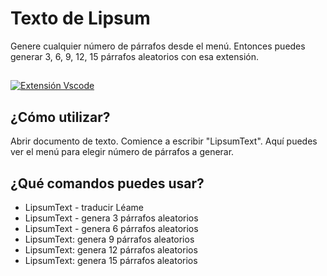 # Texto de Lipsum

Genere cualquier número de párrafos desde el menú. Entonces puedes generar 3, 6, 9, 12, 15 párrafos aleatorios con esa extensión.

##

[![Extensión Vscode](/translations/demo.gif 'Demostración de la extensión Vscode')](https://learnwithyan.com)

## ¿Cómo utilizar?

Abrir documento de texto. Comience a escribir "LipsumText". Aquí puedes ver el menú para elegir número de párrafos a generar.

## ¿Qué comandos puedes usar?

- LipsumText - traducir Léame
- LipsumText - genera 3 párrafos aleatorios
- LipsumText - genera 6 párrafos aleatorios
- LipsumText: genera 9 párrafos aleatorios
- LipsumText: genera 12 párrafos aleatorios
- LipsumText: genera 15 párrafos aleatorios

#
